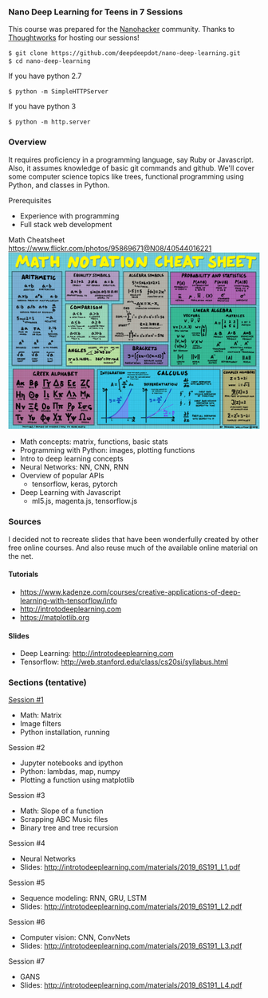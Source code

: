### Nano Deep Learning for Teens in 7 Sessions

This course was prepared for the [Nanohacker](https://www.nanohackers.org/) community. Thanks to [Thoughtworks](https://www.thoughtworks.com/locations/new-york) for hosting our sessions!

    $ git clone https://github.com/deepdeepdot/nano-deep-learning.git
    $ cd nano-deep-learning


If you have python 2.7

    $ python -m SimpleHTTPServer


If you have python 3

    $ python -m http.server


### Overview

It requires proficiency in a programming language, say Ruby or Javascript.
Also, it assumes knowledge of basic git commands and github.
We'll cover some computer science topics like trees, functional 
programming using Python, and classes in Python.

Prerequisites
* Experience with programming
* Full stack web development

Math Cheatsheet https://www.flickr.com/photos/95869671@N08/40544016221
![Match Cheatsheet Image](img/math-cheatsheet.jpg)


* Math concepts: matrix, functions, basic stats
* Programming with Python: images, plotting functions
* Intro to deep learning concepts
* Neural Networks: NN, CNN, RNN
* Overview of popular APIs
    - tensorflow, keras, pytorch
* Deep Learning with Javascript
    - ml5.js, magenta.js, tensorflow.js


### Sources

I decided not to recreate slides that have been wonderfully created by other free online courses. And also reuse much of the available online material on the net.

#### Tutorials
* https://www.kadenze.com/courses/creative-applications-of-deep-learning-with-tensorflow/info
* http://introtodeeplearning.com
* https://matplotlib.org

#### Slides
* Deep Learning: http://introtodeeplearning.com
* Tensorflow: http://web.stanford.edu/class/cs20si/syllabus.html


### Sections (tentative)

[Session #1](01-nano-slides.md)
* Math: Matrix
* Image filters
* Python installation, running

Session #2
* Jupyter notebooks and ipython
* Python: lambdas, map, numpy
* Plotting a function using matplotlib

Session #3
* Math: Slope of a function
* Scrapping ABC Music files
* Binary tree and tree recursion

Session #4
* Neural Networks
* Slides: http://introtodeeplearning.com/materials/2019_6S191_L1.pdf

Session #5
* Sequence modeling: RNN, GRU, LSTM
* Slides: http://introtodeeplearning.com/materials/2019_6S191_L2.pdf

Session #6
* Computer vision: CNN, ConvNets
* Slides: http://introtodeeplearning.com/materials/2019_6S191_L3.pdf

Session #7
* GANS
* Slides: http://introtodeeplearning.com/materials/2019_6S191_L4.pdf
